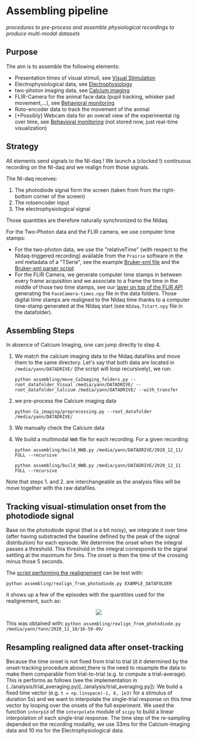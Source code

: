 # Assembling pipeline

*procedures to pre-process and assemble physiological recordings to produce multi-modal datasets*

## Purpose

The aim is to assemble the following elements:

- Presentation times of visual stimuli, see [Visual Stimulation](../visual_stim/README.md)
- Electrophysiological data, see [Electrophysiology](../electrophy/README.md)
- two-photon imaging data, see [Calcium imaging](../Ca-imaging/README.md)
- FLIR-Camera for the animal face data (pupil tracking, whisker pad movement,...),  see [Behavioral monitoring](../behavioral_monitoring/README.md)
- Roto-encoder data to track the movement of the animal
- [+Possibly] Webcam data for an overall view of the experimental rig over time, see [Behavioral monitoring](../behavioral_monitoring/README.md) (not stored now, just real-time visualization)

## Strategy

All elements send signals to the NI-daq ! We launch a (clocked !) continuous recording on the NI-daq and we realign from those signals.

The NI-daq receives:

1. The photodiode signal form the screen (taken from from the right-bottom corner of the screen)
2. The rotoencoder input
3. The electrophysiological signal

Those quantities are therefore naturally synchronized to the NIdaq.

For the Two-Photon data and the FLIR camera, we use computer time stamps:
- For the two-photon data, we use the "relativeTime" (with respect to the NIdaq-triggered recording) available from the `Prairie` software in the xml metadata of a "TSerie", see the example [Bruker-xml file](../Ca_imagingBruker_xml/TSeries-190620-250-00-002.xml) and the [Bruker-xml parser script](./IO/bruker_xml_parser.py)
- For the FLIR Camera, we generate computer time stamps in between every frame acquisition and we associate to a frame the time in the middle of those two time stamps, see our [layer on top of the FLIR API](../hardware_control/FLIRcamera/recording.py) generating the `FaceCamera-times.npy` file in the data folders. Those digital time stamps are realigned to the NIdaq time thanks to a computer time-stamp generated at the NIdaq start (see `NIdaq.Tstart.npy` file in the datafolder).

## Assembling Steps

In absence of Calcium Imaging, one can jump directly to step 4.


1. We match the calcium imaging data to the NIdaq datafiles and move them to the same directory.
   Let's say that both data are located in `/media/yann/DATADRIVE/` (the script will loop recursively), we run:
   ```
   python assembling/move_CaImaging_folders.py --root_datafolder_Visual /media/yann/DATADRIVE/ --root_datafolder_Calcium /media/yann/DATADRIVE/ --with_transfer
   ```

2. we pre-process the Calcium imaging data
   ```
   python Ca_imaging/preprocessing.py --root_datafolder /media/yann/DATADRIVE/
   ```

3. We manually check the Calcium data 

4. We build a multimodal `NWB` file for each recording.
   For a given recording:
   ```
   python assembling/build_NWB.py /media/yann/DATADRIVE/2020_12_11/ FULL --recursive
   ```
   ```
   python assembling/build_NWB.py /media/yann/DATADRIVE/2020_12_11 FULL --recursive
   ```

Note that steps 1. and 2. are interchangeable as the analysis files will be move together with the raw datafiles.



## Tracking visual-stimulation onset from the photodiode signal

Base on the photodiode signal (that is a bit noisy), we integrate it over time (after having substracted the baseline defined by the peak of the signal distribution) for each episode. We determine the onset when the integral passes a threshold. This threshold in the integral corresponds to the signal settling at the maximum for 5ms. The onset is then the time of the crossing minus those 5 seconds.

The [script performing the realignement](./realign_from_photodiode.py) can be test with:
```
python assembling/realign_from_photodiode.py EXAMPLE_DATAFOLDER
```
it shows up a few of the episodes with the quantities used for the realignement, such as:

<p align="center">
  <img src="../doc/realignement-from-photodiode.png"/>
</p>


This was obtained with: `python assembling/realign_from_photodiode.py /media/yann/Yann/2020_11_10/16-59-49/`


## Resampling realigned data after onset-tracking

Because the time onset is not fixed from trial to trial (it it determined by the onset-tracking procedure above),there is the need to resample the data to make them comparable from trial-to-trial (e.g. to compute a trial-average).
This is performs as follows (see the implementation in (../analysis/trial_averaging.py)[../analysis/trial_averaging.py]):
We build a fixed time vector (e.g. `t = np.linspace(-1, 6, 1e3)` for a stimulus of duration 5s) and we want to interpolate the single-trial response on this time vector by looping over the onsets of the full experiment. We used the function `interp1d` of the `interpolate` module of `scipy` to build a linear interpolation of each single-trial response.
The time step of the re-sampling depended on the recording modality, we use 33ms for the Calcium-Imaging data and 10 ms for the Electrophysiological data.






